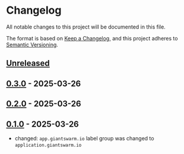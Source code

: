 # Changelog

All notable changes to this project will be documented in this file.

The format is based on [Keep a Changelog](https://keepachangelog.com/en/1.0.0/),
and this project adheres to [Semantic Versioning](https://semver.org/spec/v2.0.0.html).

## [Unreleased]

## [0.3.0] - 2025-03-26

## [0.2.0] - 2025-03-26

## [0.1.0] - 2025-03-26

- changed: `app.giantswarm.io` label group was changed to `application.giantswarm.io`

[Unreleased]: https://github.com/giantswarm/hackathonq125-app/compare/v0.3.0...HEAD
[0.3.0]: https://github.com/giantswarm/hackathonq125-app/compare/v0.2.0...v0.3.0
[0.2.0]: https://github.com/giantswarm/hackathonq125-app/compare/v0.1.0...v0.2.0
[0.1.0]: https://github.com/giantswarm/hackathonq125-app/releases/tag/v0.1.0
